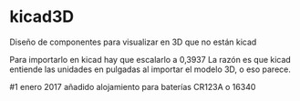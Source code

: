 # kicad3D
Diseño de componentes para visualizar en 3D que no están kicad

Para importarlo en kicad hay que escalarlo a 0,3937
La razón es que kicad entiende las unidades en pulgadas al importar el modelo 3D, o eso parece.



#1 enero 2017 añadido alojamiento para baterías CR123A o 16340
